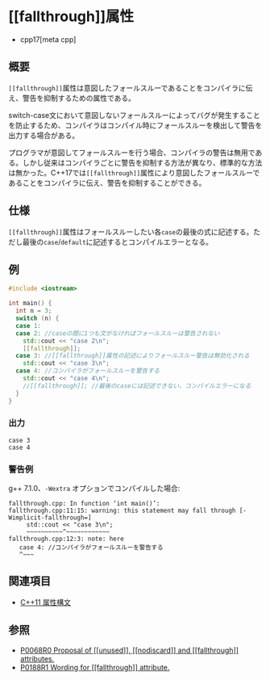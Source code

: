 # [[fallthrough]]属性
* cpp17[meta cpp]

## 概要

`[[fallthrough]]`属性は意図したフォールスルーであることをコンパイラに伝え、警告を抑制するための属性である。

switch-case文において意図しないフォールスルーによってバグが発生することを防止するため、コンパイラはコンパイル時にフォールスルーを検出して警告を出力する場合がある。

プログラマが意図してフォールスルーを行う場合、コンパイラの警告は無用である。しかし従来はコンパイラごとに警告を抑制する方法が異なり、標準的な方法は無かった。C++17では`[[fallthrough]]`属性により意図したフォールスルーであることをコンパイラに伝え、警告を抑制することができる。

## 仕様

`[[fallthrough]]`属性はフォールスルーしたい各`case`の最後の式に記述する。ただし最後の`case`/`default`に記述するとコンパイルエラーとなる。

## 例
```cpp
#include <iostream>

int main() {
  int n = 3;
  switch (n) {
  case 1:
  case 2: //caseの間に1つも文がなければフォールスルーは警告されない
    std::cout << "case 2\n";
    [[fallthrough]];
  case 3: //[[fallthrough]]属性の記述によりフォールスルー警告は無効化される
    std::cout << "case 3\n";
  case 4: //コンパイラがフォールスルーを警告する
    std::cout << "case 4\n";
    //[[fallthrough]]; //最後のcaseには記述できない、コンパイルエラーになる
  }
}
```

### 出力
```
case 3
case 4
```

### 警告例
g++ 7.1.0、`-Wextra` オプションでコンパイルした場合:
```
fallthrough.cpp: In function ‘int main()’:
fallthrough.cpp:11:15: warning: this statement may fall through [-Wimplicit-fallthrough=]
     std::cout << "case 3\n";
     ~~~~~~~~~~^~~~~~~~~~~~~
fallthrough.cpp:12:3: note: here
   case 4: //コンパイラがフォールスルーを警告する
   ^~~~
```

## 関連項目
- [C++11 属性構文](/lang/cpp11/attributes.md)

## 参照
- [P0068R0 Proposal of &#91;&#91;unused&#93;&#93;, &#91;&#91;nodiscard&#93;&#93; and &#91;&#91;fallthrough&#93;&#93; attributes.](http://www.open-std.org/jtc1/sc22/wg21/docs/papers/2015/p0068r0.pdf)
- [P0188R1 Wording for [[fallthrough]] attribute.](http://www.open-std.org/jtc1/sc22/wg21/docs/papers/2016/p0188r1.pdf)

